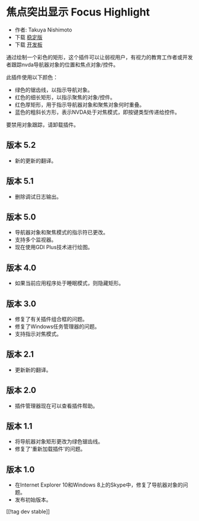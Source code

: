 # 焦点突出显示 Focus Highlight #

* 作者: Takuya Nishimoto
* 下载 [稳定版][2]
* 下载 [开发板][1]

通过绘制一个彩色的矩形，这个插件可以让弱视用户，有视力的教育工作者或开发者跟踪nvda导航器对象的位置和焦点对象/控件。

此插件使用以下颜色：

* 绿色的锯齿线，以指示导航对象。
* 红色的细长矩形，以指示聚焦的对象/控件。
* 红色厚矩形，用于指示导航器对象和聚焦对象何时重叠。
* 蓝色的粗斜长方形，表示NVDA处于对焦模式，即按键类型传递给控件。

要禁用对象跟踪，请卸载插件。

## 版本 5.2 ##

* 新的更新的翻译。

## 版本 5.1 ##

* 删除调试日志输出。

## 版本 5.0 ##

* 导航器对象和聚焦模式的指示符已更改。
* 支持多个监视器。
* 现在使用GDI Plus技术进行绘图。

## 版本 4.0 ##

* 如果当前应用程序处于睡眠模式，则隐藏矩形。

## 版本 3.0 ##

* 修复了有关插件组合框的问题。
* 修复了Windows任务管理器的问题。
* 支持指示对焦模式。

## 版本 2.1 ##

* 更新新的翻译。

## 版本 2.0 ##

* 插件管理器现在可以查看插件帮助。

## 版本 1.1 ##

* 将导航器对象矩形更改为绿色锯齿线。
* 修复了'重新加载插件'的问题。

## 版本 1.0 ##

* 在Internet Explorer 10和Windows 8上的Skype中，修复了导航器对象的问题。
* 发布初始版本。


[[!tag dev stable]]

[1]: http://addons.nvda-project.org/files/get.php?file=fh-dev

[2]: http://addons.nvda-project.org/files/get.php?file=fh
